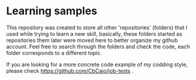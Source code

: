 # Learning samples

This repository was created to store all other 'repositories' (folders) that I used while trying to learn a new skill,
basically, these folders started as repositories them later were moved here to better organize my github account.
Feel free to search through the folders and check the code, each folder corresponds to a different topic.

If you are looking for a more concrete code example of my codding style, please check https://github.com/CbCaio/job-tests .
